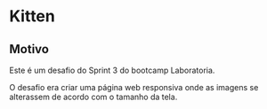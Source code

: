 # Kitten

## Motivo
Este é um desafio do Sprint 3 do bootcamp Laboratoria.

O desafio era criar uma página web responsiva onde as imagens se alterassem de acordo com o tamanho da tela.
